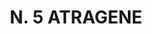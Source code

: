 ---
title: "N. 5 ATRAGENE"
plant-name: "N. 5"
plant-number: "005"
plant-img1: "/assets/img/plant005_verso.jpg"
plant-img2: "/assets/img/plant005.jpg"
plant-xml: "/assets/xml/plant005.xml"
plant-title: "N. 5 ATRAGENE"
plant-taxon-link: "http://www.worldfloraonline.org/taxon/wfo-0000610926"
plant-taxon-content: "[Clematis Vitalba L.]"
layout: single-xml
---